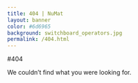 ```yaml
---
title: 404 | NuMat
layout: banner
color: #6d6965
background: switchboard_operators.jpg
permalink: /404.html
---
```


#404

We couldn’t find what you were looking for.
